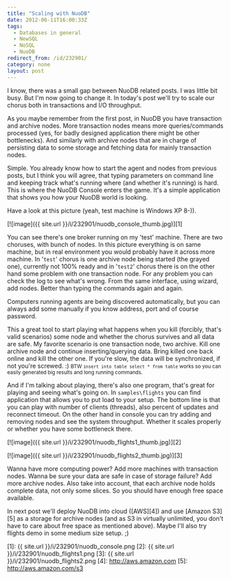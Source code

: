 ```yaml
---
title: "Scaling with NuoDB"
date: 2012-06-11T16:00:33Z
tags:
  - Databases in general
  - NewSQL
  - NoSQL
  - NuoDB
redirect_from: /id/232901/
category: none
layout: post
---
```

I know, there was a small gap between NuoDB related posts. I was little bit busy. But I'm now going to change it. In today's post we'll try to scale our chorus both in transactions and I/O throughput.

As you maybe remember from the first post, in NuoDB you have transaction and archive nodes. More transaction nodes means more queries/commands processed (yes, for badly designed application there might be other bottlenecks). And similarly with archive nodes that are in charge of persisting data to some storage and fetching data for mainly transaction nodes.

Simple. You already know how to start the agent and nodes from previous posts, but I think you will agree, that typing parameters on command line and keeping track what's running where (and whether it's running) is hard. This is where the NuoDB Console enters the game. It's a simple application that shows you how your NuoDB world is looking.

Have a look at this picture (yeah, test machine is Windows XP 8-)).

[![image]({{ site.url }}/i/232901/nuodb_console_thumb.jpg)][1]

You can see there's one broker running on my 'test' machine. There are two choruses, with bunch of nodes. In this picture everything is on same machine, but in real environment you would probably have it across more machine. In '`test`' chorus is one archive node being started (the grayed one), currently not 100% ready and in '`test2`' chorus there is on the other hand some problem with one transaction node. For any problem you can check the log to see what's wrong. From the same interface, using wizard, add nodes. Better than typing the commands again and again.

Computers running agents are being discovered automatically, but you can always add some manually if you know address, port and of course password.

This a great tool to start playing what happens when you kill (forcibly, that's valid scenarios) some node and whether the chorus survives and all data are safe. My favorite scenario is one transaction node, two archive. Kill one archive node and continue inserting/querying data. Bring killed one back online and kill the other one. If you're slow, the data will be synchronized, if not you're screwed. :) <small>BTW `insert into table select * from table` works so you can easily generated big results and long running commands.</small>

And if I'm talking about playing, there's also one program, that's great for playing and seeing what's going on. In `samples\flights` you can find application that allows you to put load to your setup. The bottom line is that you can play with number of clients (threads), also percent of updates and reconnect timeout. On the other hand in console you can try adding and removing nodes and see the system throughput. Whether it scales properly or whether you have some bottleneck there.

[![image]({{ site.url }}/i/232901/nuodb_flights1_thumb.jpg)][2]

[![image]({{ site.url }}/i/232901/nuodb_flights2_thumb.jpg)][3]

Wanna have more computing power? Add more machines with transaction nodes. Wanna be sure your data are safe in case of storage failure? Add more archive nodes. Also take into account, that each archive node holds complete data, not only some slices. So you should have enough free space available.

In next post we'll deploy NuoDB into cloud ([AWS][4]) and use [Amazon S3][5] as a storage for archive nodes (and as S3 in virtually unlimited, you don't have to care about free space as mentioned above). Maybe I'll also try flights demo in some medium size setup. ;)

[1]: {{ site.url }}/i/232901/nuodb_console.png
[2]: {{ site.url }}/i/232901/nuodb_flights1.png
[3]: {{ site.url }}/i/232901/nuodb_flights2.png
[4]: http://aws.amazon.com
[5]: http://aws.amazon.com/s3